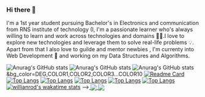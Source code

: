 ### Hi there 👋

I'm a 1st year student pursuing Bachelor's in Electronics and communication from RNS institute of technology  (I, I'm a
passionate learner who's always willing to learn and work across technologies and domains 👨‍💻.I love to explore new technologies and
leverage them to solve real-life problems 💡. Apart from that I also love to guilde and mentor newbies
, I'm currenty into Web
Development  and working on my Data Structures and Algorithms.

<!--
**Parmeshramsekar/parmeshramsekar** is a ✨ _special_ ✨ repository because its `README.md` (this file) appears on your GitHub profile.

Here are some ideas to get you started:

- 🔭 I’m currently working on ...something
- 🌱 I’m currently learning ...
- 👯 I’m looking to collaborate on ...
- 🤔 I’m looking for help with ...
- 💬 Ask me about ...
- 📫 How to reach me: ...
- 😄 Pronouns: ...
- ⚡ Fun fact: ...
-->
![Anurag's GitHub stats](https://github-readme-stats.vercel.app/api?username=parmeshramsekar&count_private=true)
![Anurag's GitHub stats](https://github-readme-stats.vercel.app/api?username=parmeshramsekar&show_icons=true)
![Anurag's GitHub stats](https://github-readme-stats.vercel.app/api?username=parmeshramsekar&show_icons=true&theme=radical)
&bg_color=DEG,COLOR1,COLOR2,COLOR3...COLOR10
[![Readme Card](https://github-readme-stats.vercel.app/api/pin/?username=parmeshramsekar&repo=github-readme-stats)](https://github.com/anuraghazra/github-readme-stats)
[![Top Langs](https://github-readme-stats.vercel.app/api/top-langs/?username=parmeshramsekar)](https://github.com/anuraghazra/github-readme-stats)
[![Top Langs](https://github-readme-stats.vercel.app/api/top-langs/?username=parmeshramsekar&exclude_repo=github-readme-stats,anuraghazra.github.io)](https://github.com/anuraghazra/github-readme-stats)
[![Top Langs](https://github-readme-stats.vercel.app/api/top-langs/?username=parmeshramsekar&hide=javascript,html)](https://github.com/anuraghazra/github-readme-stats)
[![Top Langs](https://github-readme-stats.vercel.app/api/top-langs/?username=parmeshramsekar&langs_count=8)](https://github.com/anuraghazra/github-readme-stats)
[![Top Langs](https://github-readme-stats.vercel.app/api/top-langs/?username=parmeshramsekar&layout=compact)](https://github.com/anuraghazra/github-readme-stats)
[![willianrod's wakatime stats](https://github-readme-stats.vercel.app/api/wakatime?username=parmeshramsekar)](https://github.com/anuraghazra/github-readme-stats)
--><a href="https://github.com/anuraghazra/github-readme-stats">
  <img align="center" src="https://github-readme-stats.vercel.app/api/pin/?username=parmeshramsekar&repo=github-readme-stats" />
</a>
<a href="https://github.com/anuraghazra/convoychat">
  <img align="center" src="https://github-readme-stats.vercel.app/api/pin/?username=parmeshramsekar&repo=convoychat" />
</a>


